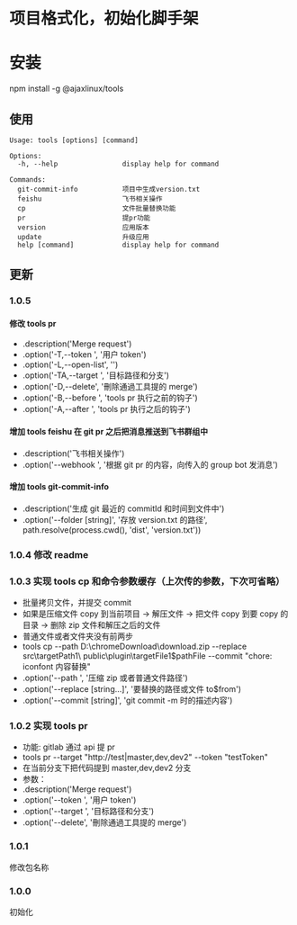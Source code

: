 # 项目格式化，初始化脚手架

# 安装

npm install -g @ajaxlinux/tools

## 使用

```
Usage: tools [options] [command]

Options:
  -h, --help                display help for command

Commands:
  git-commit-info           项目中生成version.txt
  feishu                    飞书相关操作
  cp                        文件批量替换功能
  pr                        提pr功能
  version                   应用版本
  update                    升级应用
  help [command]            display help for command
```

## 更新

### 1.0.5

#### 修改 tools pr

- .description('Merge request')
- .option('-T,--token <string>', '用户 token')
- .option('-L,--open-list', '')
- .option('-TA,--target <string>', '目标路径和分支')
- .option('-D,--delete', '刪除通過工具提的 merge')
- .option('-B,--before <string>', 'tools pr 执行之前的钩子')
- .option('-A,--after <string>', 'tools pr 执行之后的钩子')

#### 增加 tools feishu 在 git pr 之后把消息推送到飞书群组中

- .description('飞书相关操作')
- .option('--webhook <string>', '根据 git pr 的内容，向传入的 group bot 发消息')

#### 增加 tools git-commit-info

- .description('生成 git 最近的 commitId 和时间到文件中')
- .option('--folder [string]', '存放 version.txt 的路径', path.resolve(process.cwd(), 'dist', 'version.txt'))

### 1.0.4 修改 readme

### 1.0.3 实现 tools cp 和命令参数缓存（上次传的参数，下次可省略）

- 批量拷贝文件，并提交 commit
- 如果是压缩文件 copy 到当前项目 -> 解压文件 -> 把文件 copy 到要 copy 的目录 -> 删除 zip 文件和解压之后的文件
- 普通文件或者文件夹没有前两步
- tools cp --path D:\chromeDownload\download.zip --replace src\targetPath1\ public\plugin\targetFile1$pathFile --commit "chore: iconfont 内容替换"
- .option('--path <string>', '压缩 zip 或者普通文件路径')
- .option('--replace [string...]', '要替换的路径或文件 to$from')
- .option('--commit [string]', 'git commit -m 时的描述内容')

### 1.0.2 实现 tools pr

- 功能: gitlab 通过 api 提 pr
- tools pr --target "http://test|master,dev,dev2" --token "testToken"
- 在当前分支下把代码提到 master,dev,dev2 分支
- 参数：
- .description('Merge request')
- .option('--token <string>', '用户 token')
- .option('--target <string>', '目标路径和分支')
- .option('--delete', '刪除通過工具提的 merge')

### 1.0.1

修改包名称

### 1.0.0

初始化
